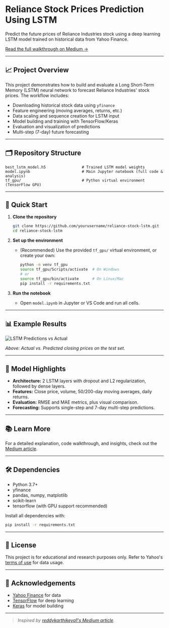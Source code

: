 # Reliance Stock Prices Prediction Using LSTM

Predict the future prices of Reliance Industries stock using a deep learning LSTM model trained on historical data from Yahoo Finance.

[Read the full walkthrough on Medium &rarr;](https://reddykarthikeya1.medium.com/reliance-stock-prices-prediction-using-lstm-a-full-walkthrough-ad1c06bd00a0)

---

## 📈 Project Overview

This project demonstrates how to build and evaluate a Long Short-Term Memory (LSTM) neural network to forecast Reliance Industries' stock prices. The workflow includes:

- Downloading historical stock data using `yfinance`
- Feature engineering (moving averages, returns, etc.)
- Data scaling and sequence creation for LSTM input
- Model building and training with TensorFlow/Keras
- Evaluation and visualization of predictions
- Multi-step (7-day) future forecasting

---

## 🗂️ Repository Structure

```
best_lstm_model.h5                # Trained LSTM model weights
model.ipynb                       # Main Jupyter notebook (full code & analysis)
tf_gpu/                           # Python virtual environment (TensorFlow GPU)
```

---

## 🚀 Quick Start

1. **Clone the repository**
   ```sh
   git clone https://github.com/yourusername/reliance-stock-lstm.git
   cd reliance-stock-lstm
   ```

2. **Set up the environment**
   - (Recommended) Use the provided `tf_gpu/` virtual environment, or create your own:
     ```sh
     python -m venv tf_gpu
     source tf_gpu/Scripts/activate  # On Windows
     # or
     source tf_gpu/bin/activate      # On Linux/Mac
     pip install -r requirements.txt
     ```

3. **Run the notebook**
   - Open `model.ipynb` in Jupyter or VS Code and run all cells.

---

## 📊 Example Results

![LSTM Predictions vs Actual](https://miro.medium.com/v2/resize:fit:1400/format:webp/1*QvQnQkQKpQnQkQKpQnQkQ.png)

*Above: Actual vs. Predicted closing prices on the test set.*

---

## 🧠 Model Highlights

- **Architecture:** 2 LSTM layers with dropout and L2 regularization, followed by dense layers.
- **Features:** Close price, volume, 50/200-day moving averages, daily returns.
- **Evaluation:** RMSE and MAE metrics, plus visual comparison.
- **Forecasting:** Supports single-step and 7-day multi-step predictions.

---

## 📚 Learn More

For a detailed explanation, code walkthrough, and insights, check out the [Medium article](https://reddykarthikeya1.medium.com/reliance-stock-prices-prediction-using-lstm-a-full-walkthrough-ad1c06bd00a0).

---

## 🛠️ Dependencies

- Python 3.7+
- yfinance
- pandas, numpy, matplotlib
- scikit-learn
- tensorflow (with GPU support recommended)

Install all dependencies with:
```sh
pip install -r requirements.txt
```

---

## 📄 License

This project is for educational and research purposes only. Refer to Yahoo's [terms of use](https://policies.yahoo.com/us/en/yahoo/terms/index.htm) for data usage.

---

## 🙏 Acknowledgements

- [Yahoo Finance](https://finance.yahoo.com/) for data
- [TensorFlow](https://www.tensorflow.org/) for deep learning
- [Keras](https://keras.io/) for model building

---

> *Inspired by [reddykarthikeya1's Medium article](https://reddykarthikeya1.medium.com/reliance-stock-prices-prediction-using-lstm-a-full-walkthrough-ad1c06bd00a0).*
